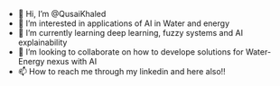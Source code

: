 - 👋 Hi, I’m @QusaiKhaled
- 👀 I’m interested in applications of AI in Water and energy
- 🌱 I’m currently learning deep learning, fuzzy systems and AI explainability
- 💞️ I’m looking to collaborate on how to develope solutions for Water-Energy nexus with AI
- 📫 How to reach me through my linkedin and here also!!

<!---
QusaiKhaled/QusaiKhaled is a ✨ special ✨ repository because its `README.md` (this file) appears on your GitHub profile.
You can click the Preview link to take a look at your changes.
--->
